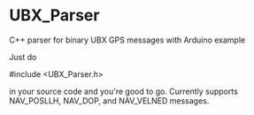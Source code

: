 # UBX_Parser
C++ parser for binary UBX GPS messages with Arduino example

Just do

#include <UBX_Parser.h> 

in your source code and you're good to go.  Currently supports NAV_POSLLH, NAV_DOP, and NAV_VELNED messages.
